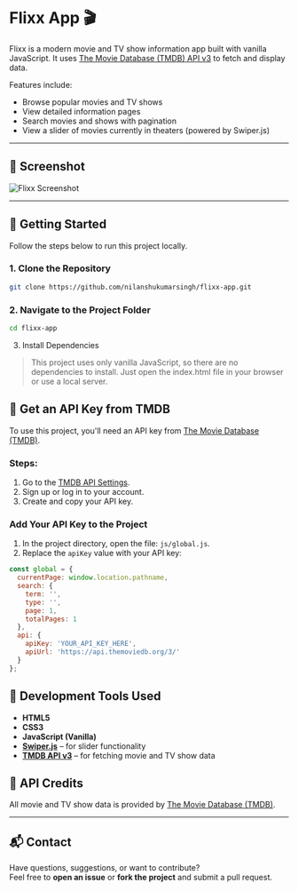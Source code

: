 # Flixx App 🎬

Flixx is a modern movie and TV show information app built with vanilla JavaScript. It uses [The Movie Database (TMDB) API v3](https://www.themoviedb.org/settings/api) to fetch and display data.

Features include:
- Browse popular movies and TV shows
- View detailed information pages
- Search movies and shows with pagination
- View a slider of movies currently in theaters (powered by Swiper.js)

---

## 📸 Screenshot

![Flixx Screenshot](./images/screenshot.png)

---

## 🚀 Getting Started

Follow the steps below to run this project locally.

### 1. Clone the Repository

```bash
git clone https://github.com/nilanshukumarsingh/flixx-app.git
```

### 2. Navigate to the Project Folder

```bash
cd flixx-app
```

3. Install Dependencies
> This project uses only vanilla JavaScript, so there are no dependencies to install.
Just open the index.html file in your browser or use a local server.

## 🔑 Get an API Key from TMDB

To use this project, you'll need an API key from [The Movie Database (TMDB)](https://www.themoviedb.org/).

### Steps:

1. Go to the [TMDB API Settings](https://www.themoviedb.org/settings/api).
2. Sign up or log in to your account.
3. Create and copy your API key.

### Add Your API Key to the Project

1. In the project directory, open the file: `js/global.js`.
2. Replace the `apiKey` value with your API key:

```javascript
const global = {
  currentPage: window.location.pathname,
  search: {
    term: '',
    type: '',
    page: 1,
    totalPages: 1
  },
  api: {
    apiKey: 'YOUR_API_KEY_HERE',
    apiUrl: 'https://api.themoviedb.org/3/'
  }
};
```
## 🧰 Development Tools Used

- **HTML5**
- **CSS3**
- **JavaScript (Vanilla)**
- [**Swiper.js**](https://swiperjs.com/) – for slider functionality
- [**TMDB API v3**](https://developer.themoviedb.org/docs) – for fetching movie and TV show data

## 🔗 API Credits

All movie and TV show data is provided by [The Movie Database (TMDB)](https://www.themoviedb.org/).

---

## 📬 Contact

Have questions, suggestions, or want to contribute?  
Feel free to **open an issue** or **fork the project** and submit a pull request.
